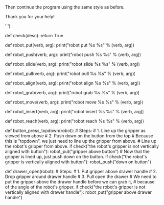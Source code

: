 

Then continue the program using the same style as before.

Thank you for your help!

''')

def check(desc):
    return True

def robot_put(verb, arg):
    print("robot put %s %s" % (verb, arg))

def robot_push(verb, arg):
    print("robot push %s %s" % (verb, arg))

def robot_slide(verb, arg):
    print("robot slide %s %s" % (verb, arg))

def robot_pull(verb, arg):
    print("robot pull %s %s" % (verb, arg))

def robot_align(verb, arg):
    print("robot align %s %s" % (verb, arg))

def robot_grab(verb, arg):
    print("robot grab %s %s" % (verb, arg))

def robot_move(verb, arg):
    print("robot move %s %s" % (verb, arg))

def robot_insert(verb, arg):
    print("robot insert %s %s" % (verb, arg))

def robot_reach(verb, arg):
    print("robot reach %s %s" % (verb, arg))

def button_press_topdown(robot):
    # Steps:
    #  1. Line up the gripper as viewed from above
    #  2. Push down on the button from the top
    # Because this is "topdown", we just need to line up the gripper from above.
    # Line up the robot's gripper from above.
    if check("the robot's gripper is not vertically aligned with button"):
        robot_put("gripper above button")
    # Now that the gripper is lined up, just push down on the button.
    if check("the robot's gripper is vertically aligned with button"):
        robot_push("down on button")

def drawer_open(robot):
    # Steps:
    #  1. Put gripper above drawer handle
    #  2. Drop gripper around drawer handle
    #  3. Pull open the drawer
    # We need to put the gripper above the drawer handle before we can grab it,
    # because of the angle of the robot's gripper.
    if check("the robot's gripper is not vertically aligned with drawer handle"):
        robot_put("gripper above drawer handle")
  